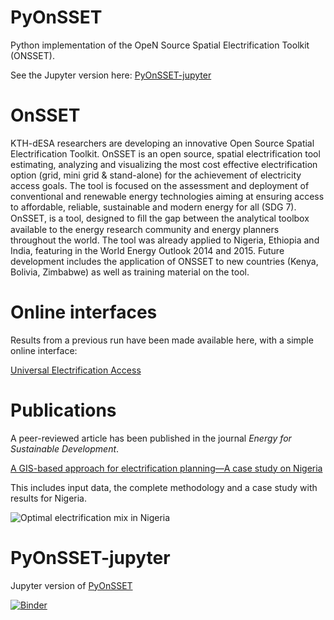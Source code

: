 # PyOnSSET
Python implementation of the OpeN Source Spatial Electrification Toolkit (ONSSET).

See the Jupyter version here: [PyOnSSET-jupyter](https://github.com/KTH-dESA/PyOnSSET-jupyter)

# OnSSET

KTH-dESA researchers are developing an innovative Open Source Spatial Electrification Toolkit. OnSSET is an open source, spatial electrification tool estimating, analyzing and visualizing the most cost effective electrification option (grid, mini grid & stand-alone) for the achievement of electricity access goals. The tool is focused on the assessment and deployment of conventional and renewable energy technologies aiming at ensuring access to affordable, reliable, sustainable and modern energy for all (SDG 7). OnSSET, is a tool, designed to ﬁll the gap between the analytical toolbox available to the energy research community and energy planners throughout the world. The tool was already applied to Nigeria, Ethiopia and India, featuring in the World Energy Outlook 2014 and 2015. Future development includes the application of ONSSET to new countries (Kenya, Bolivia, Zimbabwe) as well as training material on the tool.

# Online interfaces

Results from a previous run have been made available here, with a simple online interface:

[Universal Electrification Access](https://un-desa-modelling.github.io/electrification-paths-visualisation/)


# Publications

A peer-reviewed article has been published in the journal *Energy for Sustainable Development*.

[A GIS-based approach for electrification planning—A case study on Nigeria](http://www.sciencedirect.com/science/article/pii/S0973082615000952)

This includes input data, the complete methodology and a case study with results for Nigeria.

![Optimal electrification mix in Nigeria](/resources/nigeria_electrification_map.png "Optimal electrification mix in Nigeria")

# PyOnSSET-jupyter

Jupyter version of [PyOnSSET](https://github.com/KTH-dESA/PyOnSSET)

[![Binder](http://mybinder.org/badge.svg)](http://mybinder.org:/repo/kth-desa/pyonsset-jupyter)
